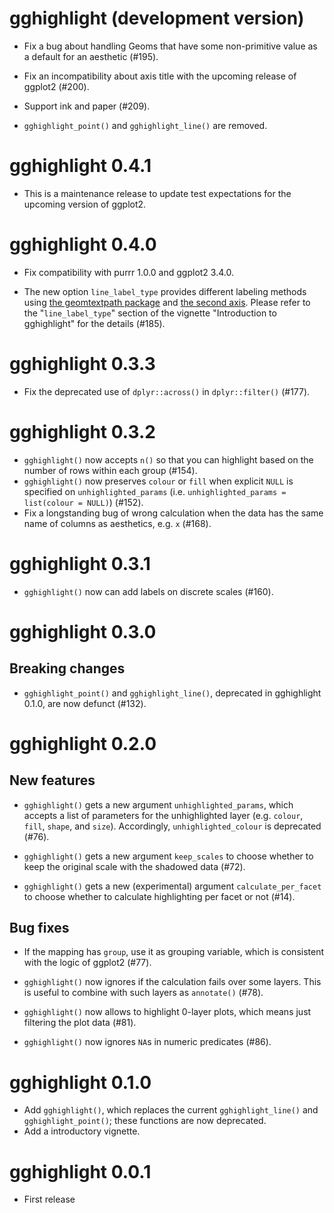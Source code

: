 # gghighlight (development version)

* Fix a bug about handling Geoms that have some non-primitive value as a default
  for an aesthetic (#195).

* Fix an incompatibility about axis title with the upcoming release of ggplot2 (#200).

* Support ink and paper (#209).

* `gghighlight_point()` and `gghighlight_line()` are removed.

# gghighlight 0.4.1

* This is a maintenance release to update test expectations for the upcoming version of ggplot2.

# gghighlight 0.4.0

* Fix compatibility with purrr 1.0.0 and ggplot2 3.4.0.

* The new option `line_label_type` provides different labeling methods using
  [the geomtextpath package](https://cran.r-project.org/package=geomtextpath)
  and [the second axis](https://drsimonj.svbtle.com/label-line-ends-in-time-series-with-ggplot2).
  Please refer to the "`line_label_type`" section of the vignette "Introduction
  to gghighlight" for the details (#185).

# gghighlight 0.3.3

* Fix the deprecated use of `dplyr::across()` in `dplyr::filter()` (#177).

# gghighlight 0.3.2

* `gghighlight()` now accepts `n()` so that you can highlight based on the
  number of rows within each group (#154).
* `gghighlight()` now preserves `colour` or `fill` when explicit `NULL` is
  specified on `unhighlighted_params` (i.e. `unhighlighted_params = list(colour = NULL)`)
  (#152).
* Fix a longstanding bug of wrong calculation when the data has the same name of
  columns as aesthetics, e.g. `x` (#168).

# gghighlight 0.3.1

* `gghighlight()` now can add labels on discrete scales (#160).

# gghighlight 0.3.0

## Breaking changes

* `gghighlight_point()` and `gghighlight_line()`, deprecated in gghighlight 0.1.0, are now defunct (#132).

# gghighlight 0.2.0

## New features

* `gghighlight()` gets a new argument `unhighlighted_params`, which accepts a
  list of parameters for the unhighlighted layer (e.g. `colour`, `fill`, `shape`,
  and `size`). Accordingly, `unhighlighted_colour` is deprecated (#76).

* `gghighlight()` gets a new argument `keep_scales` to choose whether to keep the
  original scale with the shadowed data (#72).

* `gghighlight()` gets a new (experimental) argument `calculate_per_facet` to
  choose whether to calculate highlighting per facet or not (#14).

## Bug fixes

* If the mapping has `group`, use it as grouping variable, which is consistent
  with the logic of ggplot2 (#77).

* `gghighlight()` now ignores if the calculation fails over some layers. This
  is useful to combine with such layers as `annotate()` (#78).

* `gghighlight()` now allows to highlight 0-layer plots, which means just
  filtering the plot data (#81).

* `gghighlight()` now ignores `NA`s in numeric predicates (#86).

# gghighlight 0.1.0

* Add `gghighlight()`, which replaces the current `gghighlight_line()` and `gghighlight_point()`; these functions are now deprecated.
* Add a introductory vignette.

# gghighlight 0.0.1

* First release


